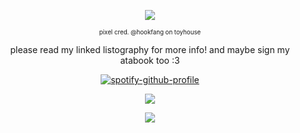  <p align="center"><img src="https://i.imgur.com/rZg2DIW.gif" /></p>
 <p align="center"><sup><sub>pixel cred. @hookfang on toyhouse</sub></sup></p>

 <p align="center">please read my linked listography for more info! and maybe sign my atabook too :3</p>
 
 [<p align="center">![spotify-github-profile](https://spotify-github-profile.kittinanx.com/api/view?uid=31cmn54eaehkdweb6h32ii3y2zwi&cover_image=true&theme=novatorem&show_offline=false&background_color=3c0606&interchange=false&bar_color=ca5b4e&bar_color_cover=false)](https://github.com/kittinan/spotify-github-profile)</p>

<p align="center"><img src="https://files.catbox.moe/9pq8dw.gif" /></p>


<p align="center"><img src="https://files.catbox.moe/03e0vz.gif" /></p>
